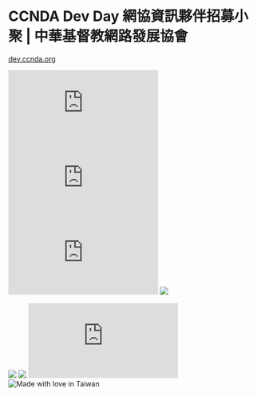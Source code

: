 # CCNDA Dev Day 網協資訊夥伴招募小聚 | 中華基督教網路發展協會

[dev.ccnda.org](https://dev.ccnda.org) 

![](https://img.shields.io/github/repo-size/chennien/dev.ccnda.org?style=flat-square) 
![](https://img.shields.io/github/v/release/chennien/dev.ccnda.org?style=flat-square) 
![](https://img.shields.io/github/last-commit/chennien/dev.ccnda.org?style=flat-square) 
[![](https://data.jsdelivr.com/v1/package/gh/chennien/dev.ccnda.org/badge?style=rounded)](https://www.jsdelivr.com/package/gh/chennien/dev.ccnda.org) 

![](https://img.shields.io/website?down_color=lightgrey&down_message=down&style=flat-square&up_color=grass&up_message=up&url=https%3A%2F%2Fccnda.org) 
![](https://img.shields.io/security-headers?style=flat-square&url=https%3A%2F%2Fccnda.org?style=flat-square) 
![](https://img.shields.io/hsts/preload/ccnda.org?style=flat-square) 
![Made with love in Taiwan](https://madewithlove.vercel.app/tw?heart=true&template=flat-square) 